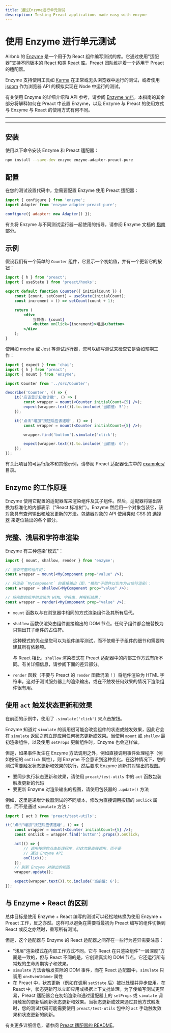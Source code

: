 ```yaml
---
title: 通过Enzyme进行单元测试
description: Testing Preact applications made easy with enzyme
---
```


# 使用 Enzyme 进行单元测试

Airbnb 的 [Enzyme](https://airbnb.io/enzyme/) 是一个用于为 React 组件编写测试的库。它通过使用"适配器"支持不同版本的 React 和类 React 库。Preact 团队维护着一个适用于 Preact 的适配器。

Enzyme 支持使用工具如 [Karma](http://karma-runner.github.io/latest/index.html) 在正常或无头浏览器中运行的测试，或者使用 [jsdom](https://github.com/jsdom/jsdom) 作为浏览器 API 的模拟实现在 Node 中运行的测试。

有关使用 Enzyme 的详细介绍和 API 参考，请参阅 [Enzyme 文档](https://airbnb.io/enzyme/)。本指南的其余部分将解释如何在 Preact 中设置 Enzyme，以及 Enzyme 与 Preact 的使用方式与 Enzyme 与 React 的使用方式有何不同。

---

<toc></toc>

---

## 安装

使用以下命令安装 Enzyme 和 Preact 适配器：

```bash
npm install --save-dev enzyme enzyme-adapter-preact-pure
```

## 配置

在您的测试设置代码中，您需要配置 Enzyme 使用 Preact 适配器：

```js
import { configure } from 'enzyme';
import Adapter from 'enzyme-adapter-preact-pure';

configure({ adapter: new Adapter() });
```

有关将 Enzyme 与不同测试运行器一起使用的指导，请参阅 Enzyme 文档的 [指南](https://airbnb.io/enzyme/docs/guides.html) 部分。

## 示例

假设我们有一个简单的 `Counter` 组件，它显示一个初始值，并有一个更新它的按钮：

```jsx
import { h } from 'preact';
import { useState } from 'preact/hooks';

export default function Counter({ initialCount }) {
	const [count, setCount] = useState(initialCount);
	const increment = () => setCount(count + 1);

	return (
		<div>
			当前值: {count}
			<button onClick={increment}>增加</button>
		</div>
	);
}
```

使用如 mocha 或 Jest 等测试运行器，您可以编写测试来检查它是否如预期工作：

```jsx
import { expect } from 'chai';
import { h } from 'preact';
import { mount } from 'enzyme';

import Counter from '../src/Counter';

describe('Counter', () => {
	it('应该显示初始计数', () => {
		const wrapper = mount(<Counter initialCount={5} />);
		expect(wrapper.text()).to.include('当前值: 5');
	});

	it('点击"增加"按钮后应该递增', () => {
		const wrapper = mount(<Counter initialCount={5} />);

		wrapper.find('button').simulate('click');

		expect(wrapper.text()).to.include('当前值: 6');
	});
});
```

有关此项目的可运行版本和其他示例，请参阅 Preact 适配器仓库中的 [examples/](https://github.com/preactjs/enzyme-adapter-preact-pure/blob/master/README.md#example-projects) 目录。

## Enzyme 的工作原理

Enzyme 使用它配置的适配器库来渲染组件及其子组件。然后，适配器将输出转换为标准化的内部表示（"React 标准树"）。Enzyme 然后用一个对象包装它，该对象具有查询输出和触发更新的方法。包装器对象的 API 使用类似 CSS 的 [选择器](https://airbnb.io/enzyme/docs/api/selector.html) 来定位输出的各个部分。

## 完整、浅层和字符串渲染

Enzyme 有三种渲染"模式"：

```jsx
import { mount, shallow, render } from 'enzyme';

// 渲染完整的组件树：
const wrapper = mount(<MyComponent prop="value" />);

// 只渲染 `MyComponent` 的直接输出（即，"模拟"子组件以仅作为占位符渲染）：
const wrapper = shallow(<MyComponent prop="value" />);

// 将完整的组件树渲染为 HTML 字符串，并解析结果：
const wrapper = render(<MyComponent prop="value" />);
```

- `mount` 函数以与在浏览器中相同的方式渲染组件及其所有后代。

- `shallow` 函数仅渲染由组件直接输出的 DOM 节点。任何子组件都会被替换为只输出其子组件的占位符。

  这种模式的优点是您可以为组件编写测试，而不依赖于子组件的细节和需要构建其所有依赖项。

  与 React 相比，`shallow` 渲染模式在 Preact 适配器中的内部工作方式有所不同。有关详细信息，请参阅下面的差异部分。

- `render` 函数（不要与 Preact 的 `render` 函数混淆！）将组件渲染为 HTML 字符串。这对于测试服务器上的渲染输出，或在不触发任何效果的情况下渲染组件很有用。

## 使用 `act` 触发状态更新和效果

在前面的示例中，使用了 `.simulate('click')` 来点击按钮。

Enzyme 知道对 `simulate` 的调用很可能会改变组件的状态或触发效果，因此它会在 `simulate` 返回之前立即应用任何状态更新或效果。当使用 `mount` 或 `shallow` 最初渲染组件，以及使用 `setProps` 更新组件时，Enzyme 也会这样做。

但是，如果事件发生在 Enzyme 方法调用之外，例如直接调用事件处理程序（例如按钮的 `onClick` 属性），则 Enzyme 不会意识到这种变化。在这种情况下，您的测试需要触发状态更新和效果的执行，然后要求 Enzyme 刷新其对输出的视图。

- 要同步执行状态更新和效果，请使用 `preact/test-utils` 中的 `act` 函数包装触发更新的代码
- 要更新 Enzyme 对渲染输出的视图，请使用包装器的 `.update()` 方法

例如，这里是递增计数器测试的不同版本，修改为直接调用按钮的 `onClick` 属性，而不是通过 `simulate` 方法：

```js
import { act } from 'preact/test-utils';
```

```jsx
it('点击"增加"按钮后应该递增', () => {
	const wrapper = mount(<Counter initialCount={5} />);
	const onClick = wrapper.find('button').props().onClick;

	act(() => {
		// 调用按钮的点击处理程序，但这次是直接调用，而不是
		// 通过 Enzyme API
		onClick();
	});
	// 刷新 Enzyme 对输出的视图
	wrapper.update();

	expect(wrapper.text()).to.include('当前值: 6');
});
```

## 与 Enzyme + React 的区别

总体目标是使用 Enzyme + React 编写的测试可以轻松地转换为使用 Enzyme + Preact 工作，反之亦然。这样可以避免在需要将最初为 Preact 编写的组件切换到 React 或反之亦然时，重写所有测试。

但是，这个适配器与 Enzyme 的 React 适配器之间存在一些行为差异需要注意：

- "浅层"渲染模式在内部工作方式不同。它与 React 在只渲染组件"一层深度"方面是一致的，但与 React 不同的是，它创建真实的 DOM 节点。它还运行所有常规的生命周期钩子和效果。
- `simulate` 方法会触发实际的 DOM 事件，而在 React 适配器中，`simulate` 只调用 `on<EventName>` 属性
- 在 Preact 中，状态更新（例如在调用 `setState` 后）被批处理并异步应用。在 React 中，状态更新可以立即应用或根据上下文批处理。为了使编写测试更容易，Preact 适配器会在初始渲染和通过适配器上的 `setProps` 或 `simulate` 调用触发的更新后刷新状态更新和效果。当状态更新或效果通过其他方式触发时，您的测试代码可能需要使用 `preact/test-utils` 包中的 `act` 手动触发效果和状态更新的刷新。

有关更多详细信息，请参阅 [Preact 适配器的 README](https://github.com/preactjs/enzyme-adapter-preact-pure#differences-compared-to-enzyme--react)。
